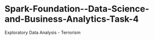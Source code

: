 # Spark-Foundation--Data-Science-and-Business-Analytics-Task-4
Exploratory Data Analysis - Terrorism
